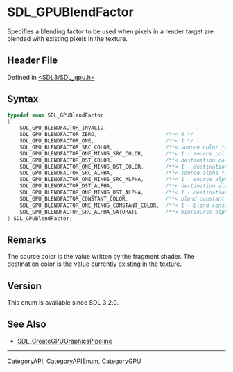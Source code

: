 # SDL_GPUBlendFactor

Specifies a blending factor to be used when pixels in a render target are blended with existing pixels in the texture.

## Header File

Defined in [<SDL3/SDL_gpu.h>](https://github.com/libsdl-org/SDL/blob/main/include/SDL3/SDL_gpu.h)

## Syntax

```c
typedef enum SDL_GPUBlendFactor
{
    SDL_GPU_BLENDFACTOR_INVALID,
    SDL_GPU_BLENDFACTOR_ZERO,                      /**< 0 */
    SDL_GPU_BLENDFACTOR_ONE,                       /**< 1 */
    SDL_GPU_BLENDFACTOR_SRC_COLOR,                 /**< source color */
    SDL_GPU_BLENDFACTOR_ONE_MINUS_SRC_COLOR,       /**< 1 - source color */
    SDL_GPU_BLENDFACTOR_DST_COLOR,                 /**< destination color */
    SDL_GPU_BLENDFACTOR_ONE_MINUS_DST_COLOR,       /**< 1 - destination color */
    SDL_GPU_BLENDFACTOR_SRC_ALPHA,                 /**< source alpha */
    SDL_GPU_BLENDFACTOR_ONE_MINUS_SRC_ALPHA,       /**< 1 - source alpha */
    SDL_GPU_BLENDFACTOR_DST_ALPHA,                 /**< destination alpha */
    SDL_GPU_BLENDFACTOR_ONE_MINUS_DST_ALPHA,       /**< 1 - destination alpha */
    SDL_GPU_BLENDFACTOR_CONSTANT_COLOR,            /**< blend constant */
    SDL_GPU_BLENDFACTOR_ONE_MINUS_CONSTANT_COLOR,  /**< 1 - blend constant */
    SDL_GPU_BLENDFACTOR_SRC_ALPHA_SATURATE         /**< min(source alpha, 1 - destination alpha) */
} SDL_GPUBlendFactor;
```

## Remarks

The source color is the value written by the fragment shader. The
destination color is the value currently existing in the texture.

## Version

This enum is available since SDL 3.2.0.

## See Also

- [SDL_CreateGPUGraphicsPipeline](SDL_CreateGPUGraphicsPipeline)

----
[CategoryAPI](CategoryAPI), [CategoryAPIEnum](CategoryAPIEnum), [CategoryGPU](CategoryGPU)

